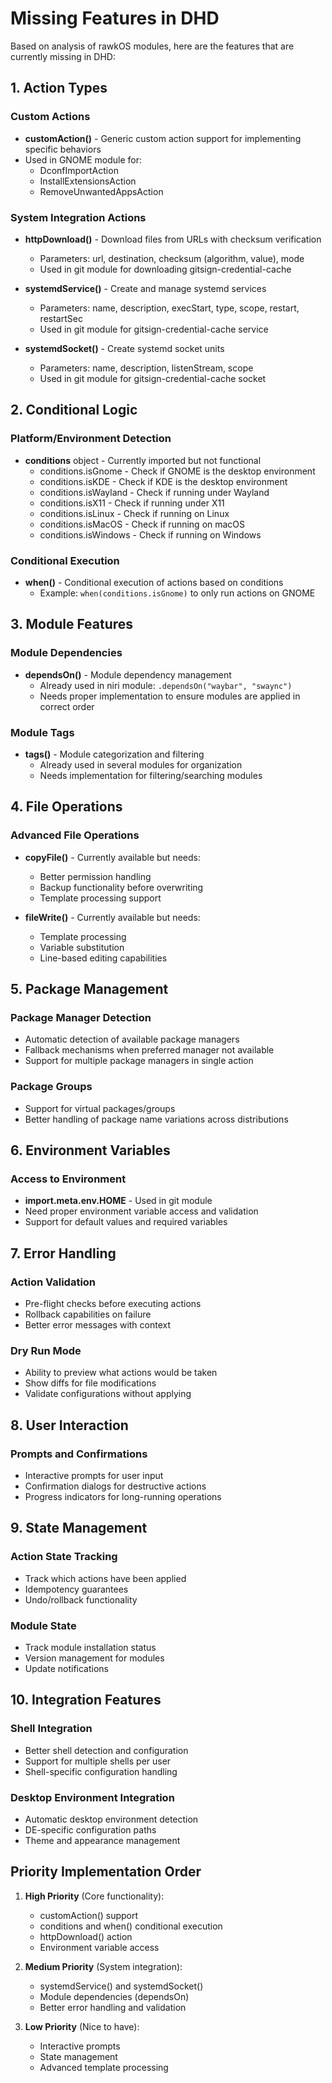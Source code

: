 # Missing Features in DHD

Based on analysis of rawkOS modules, here are the features that are currently missing in DHD:

## 1. Action Types

### Custom Actions
- **customAction()** - Generic custom action support for implementing specific behaviors
- Used in GNOME module for:
  - DconfImportAction
  - InstallExtensionsAction
  - RemoveUnwantedAppsAction

### System Integration Actions
- **httpDownload()** - Download files from URLs with checksum verification
  - Parameters: url, destination, checksum (algorithm, value), mode
  - Used in git module for downloading gitsign-credential-cache

- **systemdService()** - Create and manage systemd services
  - Parameters: name, description, execStart, type, scope, restart, restartSec
  - Used in git module for gitsign-credential-cache service

- **systemdSocket()** - Create systemd socket units
  - Parameters: name, description, listenStream, scope
  - Used in git module for gitsign-credential-cache socket

## 2. Conditional Logic

### Platform/Environment Detection
- **conditions** object - Currently imported but not functional
  - conditions.isGnome - Check if GNOME is the desktop environment
  - conditions.isKDE - Check if KDE is the desktop environment
  - conditions.isWayland - Check if running under Wayland
  - conditions.isX11 - Check if running under X11
  - conditions.isLinux - Check if running on Linux
  - conditions.isMacOS - Check if running on macOS
  - conditions.isWindows - Check if running on Windows

### Conditional Execution
- **when()** - Conditional execution of actions based on conditions
  - Example: `when(conditions.isGnome)` to only run actions on GNOME

## 3. Module Features

### Module Dependencies
- **dependsOn()** - Module dependency management
  - Already used in niri module: `.dependsOn("waybar", "swaync")`
  - Needs proper implementation to ensure modules are applied in correct order

### Module Tags
- **tags()** - Module categorization and filtering
  - Already used in several modules for organization
  - Needs implementation for filtering/searching modules

## 4. File Operations

### Advanced File Operations
- **copyFile()** - Currently available but needs:
  - Better permission handling
  - Backup functionality before overwriting
  - Template processing support

- **fileWrite()** - Currently available but needs:
  - Template processing
  - Variable substitution
  - Line-based editing capabilities

## 5. Package Management

### Package Manager Detection
- Automatic detection of available package managers
- Fallback mechanisms when preferred manager not available
- Support for multiple package managers in single action

### Package Groups
- Support for virtual packages/groups
- Better handling of package name variations across distributions

## 6. Environment Variables

### Access to Environment
- **import.meta.env.HOME** - Used in git module
- Need proper environment variable access and validation
- Support for default values and required variables

## 7. Error Handling

### Action Validation
- Pre-flight checks before executing actions
- Rollback capabilities on failure
- Better error messages with context

### Dry Run Mode
- Ability to preview what actions would be taken
- Show diffs for file modifications
- Validate configurations without applying

## 8. User Interaction

### Prompts and Confirmations
- Interactive prompts for user input
- Confirmation dialogs for destructive actions
- Progress indicators for long-running operations

## 9. State Management

### Action State Tracking
- Track which actions have been applied
- Idempotency guarantees
- Undo/rollback functionality

### Module State
- Track module installation status
- Version management for modules
- Update notifications

## 10. Integration Features

### Shell Integration
- Better shell detection and configuration
- Support for multiple shells per user
- Shell-specific configuration handling

### Desktop Environment Integration
- Automatic desktop environment detection
- DE-specific configuration paths
- Theme and appearance management

## Priority Implementation Order

1. **High Priority** (Core functionality):
   - customAction() support
   - conditions and when() conditional execution
   - httpDownload() action
   - Environment variable access

2. **Medium Priority** (System integration):
   - systemdService() and systemdSocket()
   - Module dependencies (dependsOn)
   - Better error handling and validation

3. **Low Priority** (Nice to have):
   - Interactive prompts
   - State management
   - Advanced template processing